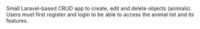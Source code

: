 Small Laravel-based CRUD app to create, edit and delete objects (animals). Users must first register and login to be able to access the animal list and its features.
